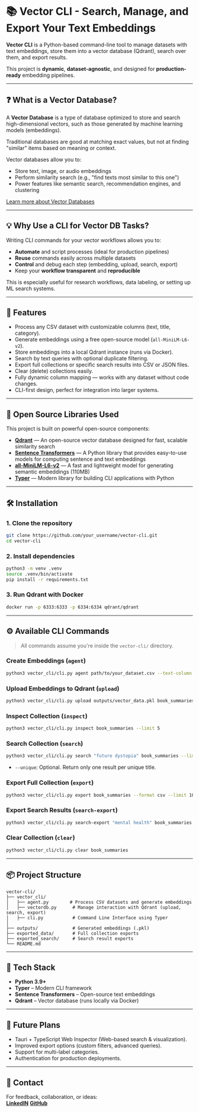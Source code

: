 # 📚 Vector CLI - Search, Manage, and Export Your Text Embeddings

**Vector CLI** is a Python-based command-line tool to manage datasets with text embeddings, store them into a vector database (Qdrant), search over them, and export results.

This project is **dynamic**, **dataset-agnostic**, and designed for **production-ready** embedding pipelines.

---

## ❓ What is a Vector Database?

A **Vector Database** is a type of database optimized to store and search high-dimensional vectors, such as those generated by machine learning models (embeddings).

Traditional databases are good at matching exact values, but not at finding "similar" items based on meaning or context.

Vector databases allow you to:

* Store text, image, or audio embeddings
* Perform similarity search (e.g., "find texts most similar to this one")
* Power features like semantic search, recommendation engines, and clustering

[Learn more about Vector Databases](https://www.pinecone.io/learn/vector-database/)

---

## 💡 Why Use a CLI for Vector DB Tasks?

Writing CLI commands for your vector workflows allows you to:

* **Automate** and script processes (ideal for production pipelines)
* **Reuse** commands easily across multiple datasets
* **Control** and debug each step (embedding, upload, search, export)
* Keep your **workflow transparent** and **reproducible**

This is especially useful for research workflows, data labeling, or setting up ML search systems.

---

## 🚀 Features

* Process any CSV dataset with customizable columns (text, title, category).
* Generate embeddings using a free open-source model (`all-MiniLM-L6-v2`).
* Store embeddings into a local Qdrant instance (runs via Docker).
* Search by text queries with optional duplicate filtering.
* Export full collections or specific search results into CSV or JSON files.
* Clear (delete) collections easily.
* Fully dynamic column mapping — works with any dataset without code changes.
* CLI-first design, perfect for integration into larger systems.

---

## 🔗 Open Source Libraries Used

This project is built on powerful open-source components:

* [**Qdrant**](https://qdrant.tech/) — An open-source vector database designed for fast, scalable similarity search
* [**Sentence Transformers**](https://www.sbert.net/) — A Python library that provides easy-to-use models for computing sentence and text embeddings
* [**all-MiniLM-L6-v2**](https://huggingface.co/sentence-transformers/all-MiniLM-L6-v2) — A fast and lightweight model for generating semantic embeddings (110MB)
* [**Typer**](https://typer.tiangolo.com/) — Modern library for building CLI applications with Python

---

## 🛠️ Installation

### 1. Clone the repository

```bash
git clone https://github.com/your_username/vector-cli.git
cd vector-cli
```

### 2. Install dependencies

```bash
python3 -m venv .venv
source .venv/bin/activate
pip install -r requirements.txt
```

### 3. Run Qdrant with Docker

```bash
docker run -p 6333:6333 -p 6334:6334 qdrant/qdrant
```

---

## ⚙️ Available CLI Commands

> All commands assume you're inside the `vector-cli/` directory.

### Create Embeddings (`agent`)

```bash
python3 vector_cli/cli.py agent path/to/your_dataset.csv --text-column Summary --title-column Book_Name --category-column Categories
```

### Upload Embeddings to Qdrant (`upload`)

```bash
python3 vector_cli/cli.py upload outputs/vector_data.pkl book_summaries
```

### Inspect Collection (`inspect`)

```bash
python3 vector_cli/cli.py inspect book_summaries --limit 5
```

### Search Collection (`search`)

```bash
python3 vector_cli/cli.py search "future dystopia" book_summaries --limit 10 --unique
```

- `--unique`: Optional. Return only one result per unique title.

### Export Full Collection (`export`)

```bash
python3 vector_cli/cli.py export book_summaries --format csv --limit 100
```

### Export Search Results (`search-export`)

```bash
python3 vector_cli/cli.py search-export "mental health" book_summaries --limit 10 --unique --format json
```

### Clear Collection (`clear`)

```bash
python3 vector_cli/cli.py clear book_summaries
```

---

## 📦 Project Structure

```plaintext
vector-cli/
├── vector_cli/
│   ├── agent.py        # Process CSV datasets and generate embeddings
│   ├── vectordb.py      # Manage interaction with Qdrant (upload, search, export)
│   ├── cli.py           # Command Line Interface using Typer
│
├── outputs/             # Generated embeddings (.pkl)
├── exported_data/       # Full collection exports
├── exported_search/     # Search result exports
└── README.md
```

---

## 🧐 Tech Stack

- **Python 3.9+**
- **Typer** – Modern CLI framework
- **Sentence Transformers** – Open-source text embeddings
- **Qdrant** – Vector database (runs locally via Docker)

---

## 🚀 Future Plans

- Tauri + TypeScript Web Inspector (Web-based search & visualization).
- Improved export options (custom filters, advanced queries).
- Support for multi-label categories.
- Authentication for production deployments.

---

## 💬 Contact

For feedback, collaboration, or ideas:  
**[LinkedIN](https://www.linkedin.com/in/furkancankaya/)** 
**[GitHub](https://github.com/cankaya96)**

